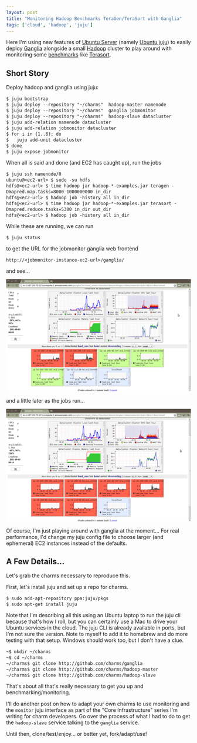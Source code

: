 ```yaml
---
layout: post
title: "Monitoring Hadoop Benchmarks TeraGen/TeraSort with Ganglia"
tags: ['cloud', 'hadoop', 'juju']
---
```


Here I'm using new features of
[Ubuntu Server](http://www.ubuntu.com/business/server/overview) 
(namely [Ubuntu juju](http://juju.ubuntu.com))
to easily deploy
[Ganglia](http://ganglia.sourceforge.net)
alongside
a small [Hadoop](http://hadoop.apache.org) cluster
to play around with monitoring some
[benchmarks](http://sortbenchmark.org/)
like
[Terasort](http://www.michael-noll.com/blog/2011/04/09/benchmarking-and-stress-testing-an-hadoop-cluster-with-terasort-testdfsio-nnbench-mrbench/).

## Short Story

Deploy hadoop and ganglia using juju:

    $ juju bootstrap
    $ juju deploy --repository "~/charms"  hadoop-master namenode
    $ juju deploy --repository "~/charms"  ganglia jobmonitor
    $ juju deploy --repository "~/charms"  hadoop-slave datacluster
    $ juju add-relation namenode datacluster
    $ juju add-relation jobmonitor datacluster
    $ for i in {1..6}; do
    $   juju add-unit datacluster
    $ done
    $ juju expose jobmonitor

When all is said and done (and EC2 has caught up),
run the jobs

    $ juju ssh namenode/0
    ubuntu@<ec2-url> $ sudo -su hdfs
    hdfs@<ec2-url> $ time hadoop jar hadoop-*-examples.jar teragen -Dmapred.map.tasks=8000 1000000000 in_dir
    hdfs@<ec2-url> $ hadoop job -history all in_dir
    hdfs@<ec2-url> $ time hadoop jar hadoop-*-examples.jar terasort -Dmapred.reduce.tasks=5300 in_dir out_dir
    hdfs@<ec2-url> $ hadoop job -history all in_dir

While these are running, we can run

    $ juju status

to get the URL for the jobmonitor ganglia web frontend

    http://<jobmonitor-instance-ec2-url>/ganglia/

and see...

<a href="/images/terasort-ganglia-1.png">
<img src="/images/terasort-ganglia-1.png" width="720px" />
</a>

and a little later as the jobs run...

<a href="/images/terasort-ganglia-2.png">
<img src="/images/terasort-ganglia-2.png" width="720px" />
</a>

Of course, I'm just playing around with ganglia at the moment...
For real performance, I'd change my juju config file
to choose larger (and ephemeral) EC2 instances instead of
the defaults.


## A Few Details...

Let's grab the charms necessary to reproduce this.

First, let's install juju and set up a repo for charms.

    $ sudo add-apt-repository ppa:juju/pkgs
    $ sudo apt-get install juju

Note that I'm describing all this using an Ubuntu laptop to run
the juju cli because that's how I roll, but you can certainly
use a Mac to drive your Ubuntu services in the cloud.
The juju CLI is already available in ports, but I'm not sure
the version.  Note to myself to add it to homebrew and do more
testing with that setup.
Windows should work too, but I don't have a clue.

    ~$ mkdir ~/charms
    ~$ cd ~/charms
    ~/charms$ git clone http://github.com/charms/ganglia
    ~/charms$ git clone http://github.com/charms/hadoop-master
    ~/charms$ git clone http://github.com/charms/hadoop-slave


That's about all that's really necessary to get you up and
benchmarking/monitoring.

I'll do another post on how to adapt your own charms to use monitoring
and the `monitor` juju interface as part of the "Core Infrastructure"
series I'm writing for charm developers.  Go over the process of
what I had to do to get the `hadoop-slave` service talking to the
`ganglia` service.

Until then, clone/test/enjoy... or better yet, fork/adapt/use!


